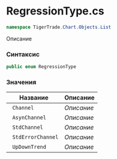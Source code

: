 
# RegressionType.cs
```csharp
namespace TigerTrade.Chart.Objects.List
```



Описание

### Синтаксис
```csharp
public enum RegressionType
```


### Значения
| Название | Описание |
| --- | --- |
| ` Channel` | *Описание* |
| ` AsynChannel` | *Описание* |
| ` StdChannel` | *Описание* |
| ` StdErrorChannel` | *Описание* |
| ` UpDownTrend` | *Описание* |



